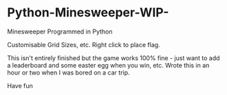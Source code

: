 # Python-Minesweeper-WIP-

Minesweeper Programmed in Python

Customisable Grid Sizes, etc. Right click to place flag.

This isn't entirely finished but the game works 100% fine - just want to add a leaderboard and some easter egg when you win, etc.
Wrote this in an hour or two when I was bored on a car trip.

Have fun
